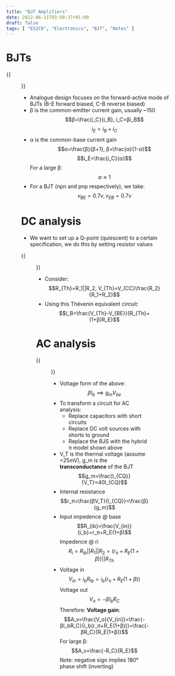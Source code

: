```yaml
---
title: "BJT Amplifiers"
date: 2022-06-11T03:50:37+01:00
draft: false
tags: [ "ES2C0", "Electronics", "BJT", "Notes" ]
---
```

# BJTs
{{<figure src="/npnpnp.png" height=200 title="NPN vs PNP BJTs">}}
- Analogue design focuses on the forward-active mode of BJTs (B-E forward biased, C-B reverse biased)
- β is the common-emitter current gain, usually ~150
$$β=\frac{i_C}{i_B}, i_C=βi_B$$
$$i_E=i_B+i_C$$
- α is the common-base current gain
$$α=\frac{β}{β+1}, β=\frac{α}{1-α}$$
$$i_E=\frac{i_C}{α}$$
For a large β:
$$α\approx 1$$
- For a BJT (npn and pnp respectively), we take:
$$v_{BE}=0.7v, v_{EB}=0.7v$$


# DC analysis
- We want to set up a Q-point (quiescent) to a certain specification, we do this by setting resistor values

{{<figure src="/bjt4res.png" height=300 title="Voltage divider (Four Resistor) bias circuit, and it's Thevenin equivalent circuit">}}

- Consider:
$$R_{Th}=R_1||R_2, V_{Th}=V_{CC}\frac{R_2}{R_1+R_2}$$
- Using this Thévenin equivalent circuit:
$$I_B=\frac{V_{Th}-V_{BE}}{R_{Th}+(1+β)R_E}$$

# AC analysis
{{<figure src="/hybridpi.png" height=230 title="Four resistor bias circuit transformed for AC analysis.">}}
- Voltage form of the above:
$$βI_b\implies g_mV_{be}$$
- To transform a circuit for AC analysis:
  - Replace capacitors with short circuits
  - Replace DC volt sources with shorts to ground
  - Replace the BJS with the hybrid π model shown above
- V_T is the thermal voltage (assume =25mV), g_m is the **transconductance** of the BJT
$$g_m=\frac{I_{CQ}}{V_T}=40I_{CQ}$$
- Internal resistance
$$r_π=\frac{βV_T}{I_{CQ}}=\frac{β}{g_m}$$
- Input impedence @ base
$$R_{ib}=\frac{V_{in}}{i_b}=r_π+R_E(1+β)$$
Impedence @ ri
$$R_i=R_{ib}||R_1||R_2=(r_π+R_E(1+β))||R_{Th}$$
- Voltage in
$$V_{in}=i_bR_{ib}=i_b(r_π+R_E(1+β))$$
Voltage out
$$V_o=-βI_bR_C$$
Therefore: **Voltage gain**:
$$A_v=\frac{V_o}{V_{in}}=\frac{-βI_bR_C}{i_b(r_π+R_E(1+β))}=\frac{-βR_C}{R_E(1+β)}$$
For large β:
$$A_v=\frac{-R_C}{R_E}$$
Note: negative sign implies 180° phase shift (inverting)